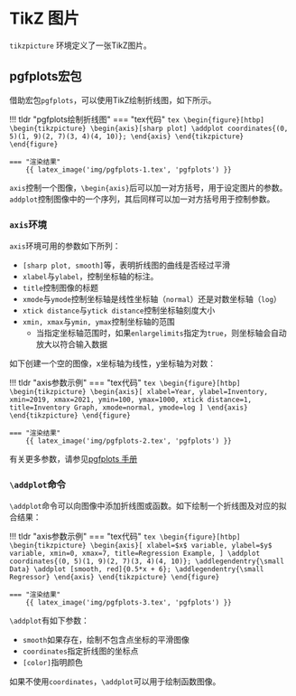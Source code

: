 # TikZ 图片

`tikzpicture` 环境定义了一张TikZ图片。

## pgfplots宏包

借助宏包`pgfplots`，可以使用TikZ绘制折线图，如下所示。

!!! tldr "pgfplots绘制折线图"
    === "tex代码"
        ```tex
        \begin{figure}[htbp]
            \begin{tikzpicture}
                \begin{axis}[sharp plot]
                    \addplot coordinates{(0, 5)(1, 9)(2, 7)(3, 4)(4, 10)};
                \end{axis}
            \end{tikzpicture}
        \end{figure}
        ```

    === "渲染结果"
        {{ latex_image('img/pgfplots-1.tex', 'pgfplots') }}

`axis`控制一个图像，`\begin{axis}`后可以加一对方括号，用于设定图片的参数。`addplot`控制图像中的一个序列，其后同样可以加一对方括号用于控制参数。

### `axis`环境

`axis`环境可用的参数如下所列：

* `[sharp plot, smooth]`等，表明折线图的曲线是否经过平滑
* `xlabel`与`ylabel`，控制坐标轴的标注。
* `title`控制图像的标题
* `xmode`与`ymode`控制坐标轴是线性坐标轴（`normal`）还是对数坐标轴（`log`）
* `xtick distance`与`ytick distance`控制坐标轴刻度大小
* `xmin, xmax`与`ymin, ymax`控制坐标轴的范围
    * 当指定坐标轴范围时，如果`enlargelimits`指定为`true`，则坐标轴会自动放大以符合输入数据

如下创建一个空的图像，x坐标轴为线性，y坐标轴为对数：

!!! tldr "axis参数示例"
    === "tex代码"
        ```tex
        \begin{figure}[htbp]
            \begin{tikzpicture}
                \begin{axis}[
                    xlabel=Year,
                    ylabel=Inventory,
                    xmin=2019, xmax=2021,
                    ymin=100, ymax=1000,
                    xtick distance=1,
                    title=Inventory Graph,
                    xmode=normal, ymode=log
                ]
                \end{axis}
            \end{tikzpicture}
        \end{figure}
        ```

    === "渲染结果"
        {{ latex_image('img/pgfplots-2.tex', 'pgfplots') }}

有关更多参数，请参见[pgfplots 手册](http://mirrors.ctan.org/graphics/pgf/contrib/pgfplots/doc/pgfplots.pdf)

### `\addplot`命令

`\addplot`命令可以向图像中添加折线图或函数。如下绘制一个折线图及对应的拟合结果：

!!! tldr "axis参数示例"
    === "tex代码"
        ```tex
        \begin{figure}[htbp]
            \begin{tikzpicture}
                \begin{axis}[
                    xlabel=$x$ variable,
                    ylabel=$y$ variable,
                    xmin=0, xmax=7,
                    title=Regression Example,
                ]
                    \addplot coordinates{(0, 5)(1, 9)(2, 7)(3, 4)(4, 10)};
                    \addlegendentry{\small Data}
                    \addplot [smooth, red]{0.5*x + 6};
                    \addlegendentry{\small Regressor}
                \end{axis}
            \end{tikzpicture}
        \end{figure}
        ```

    === "渲染结果"
        {{ latex_image('img/pgfplots-3.tex', 'pgfplots') }}

`\addplot`有如下参数：

* `smooth`如果存在，绘制不包含点坐标的平滑图像
* `coordinates`指定折线图的坐标点
* `[color]`指明颜色

如果不使用`coordinates`，`\addplot`可以用于绘制函数图像。
